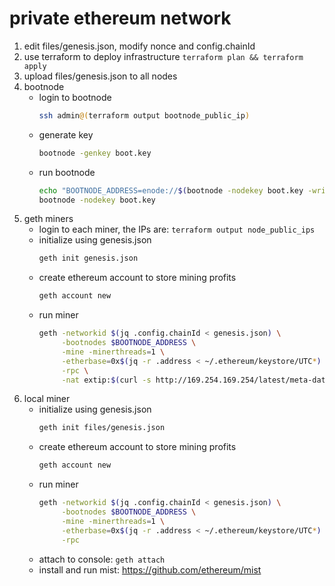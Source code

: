 # private ethereum network

1. edit files/genesis.json, modify nonce and config.chainId
2. use terraform to deploy infrastructure ``terraform plan && terraform apply``
3. upload files/genesis.json to all nodes
4. bootnode
    * login to bootnode
        ```bash
        ssh admin@(terraform output bootnode_public_ip)
        ```
    * generate key
        ```bash
        bootnode -genkey boot.key
        ```
    * run bootnode
        ```bash
        echo "BOOTNODE_ADDRESS=enode://$(bootnode -nodekey boot.key -writeaddress)@$(curl -s http://169.254.169.254/latest/meta-data/public-ipv4):30301"
        bootnode -nodekey boot.key
        ```
4. geth miners
    * login to each miner, the IPs are: ``terraform output node_public_ips``
    * initialize using genesis.json
        ```bash
        geth init genesis.json
        ```
    * create ethereum account to store mining profits
        ```bash
        geth account new
        ```
    * run miner
        ```bash
        geth -networkid $(jq .config.chainId < genesis.json) \
             -bootnodes $BOOTNODE_ADDRESS \
             -mine -minerthreads=1 \
             -etherbase=0x$(jq -r .address < ~/.ethereum/keystore/UTC*) \
             -rpc \
             -nat extip:$(curl -s http://169.254.169.254/latest/meta-data/public-ipv4)
        ```
5. local miner
    * initialize using genesis.json
        ```bash
        geth init files/genesis.json
        ```
    * create ethereum account to store mining profits
        ```bash
        geth account new
        ```
    * run miner
        ```bash
        geth -networkid $(jq .config.chainId < genesis.json) \
             -bootnodes $BOOTNODE_ADDRESS \
             -mine -minerthreads=1 \
             -etherbase=0x$(jq -r .address < ~/.ethereum/keystore/UTC*) \
             -rpc
        ```
    * attach to console: ``geth attach``
    * install and run mist: https://github.com/ethereum/mist
